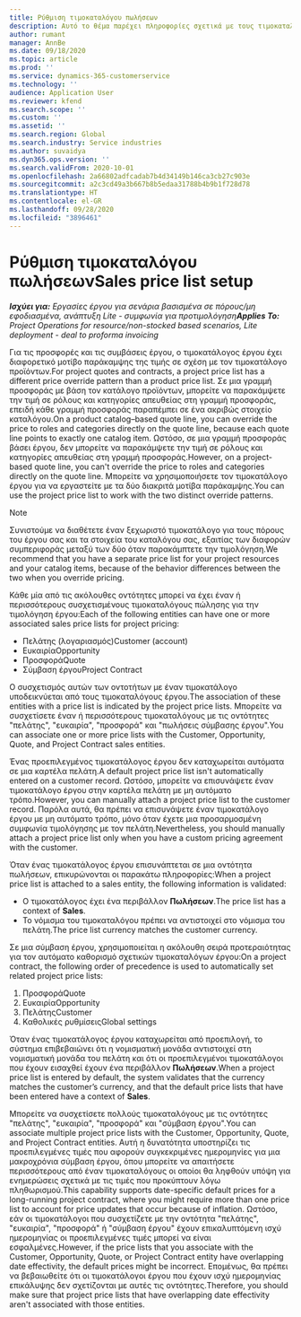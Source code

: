 ```yaml
---
title: Ρύθμιση τιμοκαταλόγου πωλήσεων
description: Αυτό το θέμα παρέχει πληροφορίες σχετικά με τους τιμοκαταλόγους πωλήσεων για την τιμολόγηση έργων.
author: rumant
manager: AnnBe
ms.date: 09/18/2020
ms.topic: article
ms.prod: ''
ms.service: dynamics-365-customerservice
ms.technology: ''
audience: Application User
ms.reviewer: kfend
ms.search.scope: ''
ms.custom: ''
ms.assetid: ''
ms.search.region: Global
ms.search.industry: Service industries
ms.author: suvaidya
ms.dyn365.ops.version: ''
ms.search.validFrom: 2020-10-01
ms.openlocfilehash: 2a66802adfcadab7b4d34149b146ca3cb27c903e
ms.sourcegitcommit: a2c3cd49a3b667b8b5edaa31788b4b9b1f728d78
ms.translationtype: HT
ms.contentlocale: el-GR
ms.lasthandoff: 09/28/2020
ms.locfileid: "3896461"
---
```

# <a name="sales-price-list-setup"></a><span data-ttu-id="806c5-103">Ρύθμιση τιμοκαταλόγου πωλήσεων</span><span class="sxs-lookup"><span data-stu-id="806c5-103">Sales price list setup</span></span>

<span data-ttu-id="806c5-104">_**Ισχύει για:** Εργασίες έργου για σενάρια βασισμένα σε πόρους/μη εφοδιασμένα, ανάπτυξη Lite - συμφωνία για προτιμολόγηση_</span><span class="sxs-lookup"><span data-stu-id="806c5-104">_**Applies To:** Project Operations for resource/non-stocked based scenarios, Lite deployment - deal to proforma invoicing_</span></span>

<span data-ttu-id="806c5-105">Για τις προσφορές και τις συμβάσεις έργου, ο τιμοκατάλογος έργου έχει διαφορετικό μοτίβο παράκαμψης της τιμής σε σχέση με τον τιμοκατάλογο προϊόντων.</span><span class="sxs-lookup"><span data-stu-id="806c5-105">For project quotes and contracts, a project price list has a different price override pattern than a product price list.</span></span> <span data-ttu-id="806c5-106">Σε μια γραμμή προσφοράς με βάση τον κατάλογο προϊόντων, μπορείτε να παρακάμψετε την τιμή σε ρόλους και κατηγορίες απευθείας στη γραμμή προσφοράς, επειδή κάθε γραμμή προσφοράς παραπέμπει σε ένα ακριβώς στοιχείο καταλόγου.</span><span class="sxs-lookup"><span data-stu-id="806c5-106">On a product catalog–based quote line, you can override the price to roles and categories directly on the quote line, because each quote line points to exactly one catalog item.</span></span> <span data-ttu-id="806c5-107">Ωστόσο, σε μια γραμμή προσφοράς βάσει έργου, δεν μπορείτε να παρακάμψετε την τιμή σε ρόλους και κατηγορίες απευθείας στη γραμμή προσφοράς.</span><span class="sxs-lookup"><span data-stu-id="806c5-107">However, on a project-based quote line, you can't override the price to roles and categories directly on the quote line.</span></span> <span data-ttu-id="806c5-108">Μπορείτε να χρησιμοποιήσετε τον τιμοκατάλογο έργου για να εργαστείτε με τα δύο διακριτά μοτίβα παράκαμψης.</span><span class="sxs-lookup"><span data-stu-id="806c5-108">You can use the project price list to work with the two distinct override patterns.</span></span>

> [!NOTE]
> <span data-ttu-id="806c5-109">Συνιστούμε να διαθέτετε έναν ξεχωριστό τιμοκατάλογο για τους πόρους του έργου σας και τα στοιχεία του καταλόγου σας, εξαιτίας των διαφορών συμπεριφοράς μεταξύ των δύο όταν παρακάμπτετε την τιμολόγηση.</span><span class="sxs-lookup"><span data-stu-id="806c5-109">We recommend that you have a separate price list for your project resources and your catalog items, because of the behavior differences between the two when you override pricing.</span></span>

<span data-ttu-id="806c5-110">Κάθε μία από τις ακόλουθες οντότητες μπορεί να έχει έναν ή περισσότερους συσχετισμένους τιμοκαταλόγους πώλησης για την τιμολόγηση έργου:</span><span class="sxs-lookup"><span data-stu-id="806c5-110">Each of the following entities can have one or more associated sales price lists for project pricing:</span></span>

- <span data-ttu-id="806c5-111">Πελάτης (λογαριασμός)</span><span class="sxs-lookup"><span data-stu-id="806c5-111">Customer (account)</span></span> 
- <span data-ttu-id="806c5-112">Ευκαιρία</span><span class="sxs-lookup"><span data-stu-id="806c5-112">Opportunity</span></span> 
- <span data-ttu-id="806c5-113">Προσφορά</span><span class="sxs-lookup"><span data-stu-id="806c5-113">Quote</span></span> 
- <span data-ttu-id="806c5-114">Σύμβαση έργου</span><span class="sxs-lookup"><span data-stu-id="806c5-114">Project Contract</span></span>

<span data-ttu-id="806c5-115">Ο συσχετισμός αυτών των οντοτήτων με έναν τιμοκατάλογο υποδεικνύεται από τους τιμοκαταλόγους έργου.</span><span class="sxs-lookup"><span data-stu-id="806c5-115">The association of these entities with a price list is indicated by the project price lists.</span></span> <span data-ttu-id="806c5-116">Μπορείτε να συσχετίσετε έναν ή περισσότερους τιμοκαταλόγους με τις οντότητες "πελάτης", "ευκαιρία", "προσφορά" και "πωλήσεις σύμβασης έργου".</span><span class="sxs-lookup"><span data-stu-id="806c5-116">You can associate one or more price lists with the Customer, Opportunity, Quote, and Project Contract sales entities.</span></span>

<span data-ttu-id="806c5-117">Ένας προεπιλεγμένος τιμοκατάλογος έργου δεν καταχωρείται αυτόματα σε μια καρτέλα πελάτη.</span><span class="sxs-lookup"><span data-stu-id="806c5-117">A default project price list isn't automatically entered on a customer record.</span></span> <span data-ttu-id="806c5-118">Ωστόσο, μπορείτε να επισυνάψετε έναν τιμοκατάλογο έργου στην καρτέλα πελάτη με μη αυτόματο τρόπο.</span><span class="sxs-lookup"><span data-stu-id="806c5-118">However, you can manually attach a project price list to the customer record.</span></span> <span data-ttu-id="806c5-119">Παρόλα αυτά, θα πρέπει να επισυνάψετε έναν τιμοκατάλογο έργου με μη αυτόματο τρόπο, μόνο όταν έχετε μια προσαρμοσμένη συμφωνία τιμολόγησης με τον πελάτη.</span><span class="sxs-lookup"><span data-stu-id="806c5-119">Nevertheless, you should manually attach a project price list only when you have a custom pricing agreement with the customer.</span></span> 

<span data-ttu-id="806c5-120">Όταν ένας τιμοκατάλογος έργου επισυνάπτεται σε μια οντότητα πωλήσεων, επικυρώνονται οι παρακάτω πληροφορίες:</span><span class="sxs-lookup"><span data-stu-id="806c5-120">When a project price list is attached to a sales entity, the following information is validated:</span></span>

- <span data-ttu-id="806c5-121">Ο τιμοκατάλογος έχει ένα περιβάλλον **Πωλήσεων**.</span><span class="sxs-lookup"><span data-stu-id="806c5-121">The price list has a context of **Sales**.</span></span> 
- <span data-ttu-id="806c5-122">Το νόμισμα του τιμοκαταλόγου πρέπει να αντιστοιχεί στο νόμισμα του πελάτη.</span><span class="sxs-lookup"><span data-stu-id="806c5-122">The price list currency matches the customer currency.</span></span> 

<span data-ttu-id="806c5-123">Σε μια σύμβαση έργου, χρησιμοποιείται η ακόλουθη σειρά προτεραιότητας για τον αυτόματο καθορισμό σχετικών τιμοκαταλόγων έργου:</span><span class="sxs-lookup"><span data-stu-id="806c5-123">On a project contract, the following order of precedence is used to automatically set related project price lists:</span></span>

1. <span data-ttu-id="806c5-124">Προσφορά</span><span class="sxs-lookup"><span data-stu-id="806c5-124">Quote</span></span>
2. <span data-ttu-id="806c5-125">Ευκαιρία</span><span class="sxs-lookup"><span data-stu-id="806c5-125">Opportunity</span></span>
3. <span data-ttu-id="806c5-126">Πελάτης</span><span class="sxs-lookup"><span data-stu-id="806c5-126">Customer</span></span> 
4. <span data-ttu-id="806c5-127">Καθολικές ρυθμίσεις</span><span class="sxs-lookup"><span data-stu-id="806c5-127">Global settings</span></span> 

<span data-ttu-id="806c5-128">Όταν ένας τιμοκατάλογος έργου καταχωρείται από προεπιλογή, το σύστημα επιβεβαιώνει ότι η νομισματική μονάδα αντιστοιχεί στη νομισματική μονάδα του πελάτη και ότι οι προεπιλεγμένοι τιμοκατάλογοι που έχουν εισαχθεί έχουν ένα περιβάλλον **Πωλήσεων**.</span><span class="sxs-lookup"><span data-stu-id="806c5-128">When a project price list is entered by default, the system validates that the currency matches the customer’s currency, and that the default price lists that have been entered have a context of **Sales**.</span></span>

<span data-ttu-id="806c5-129">Μπορείτε να συσχετίσετε πολλούς τιμοκαταλόγους με τις οντότητες "πελάτης", "ευκαιρία", "προσφορά" και "σύμβαση έργου".</span><span class="sxs-lookup"><span data-stu-id="806c5-129">You can associate multiple project price lists with the Customer, Opportunity, Quote, and Project Contract entities.</span></span> <span data-ttu-id="806c5-130">Αυτή η δυνατότητα υποστηρίζει τις προεπιλεγμένες τιμές που αφορούν συγκεκριμένες ημερομηνίες για μια μακροχρόνια σύμβαση έργου, όπου μπορείτε να απαιτήσετε περισσότερους από έναν τιμοκαταλόγους οι οποίοι θα ληφθούν υπόψη για ενημερώσεις σχετικά με τις τιμές που προκύπτουν λόγω πληθωρισμού.</span><span class="sxs-lookup"><span data-stu-id="806c5-130">This capability supports date-specific default prices for a long-running project contract, where you might require more than one price list to account for price updates that occur because of inflation.</span></span> <span data-ttu-id="806c5-131">Ωστόσο, εάν οι τιμοκατάλογοι που συσχετίζετε με την οντότητα "πελάτης", "ευκαιρία", "προσφορά" ή "σύμβαση έργου" έχουν επικαλυπτόμενη ισχύ ημερομηνίας οι προεπιλεγμένες τιμές μπορεί να είναι εσφαλμένες.</span><span class="sxs-lookup"><span data-stu-id="806c5-131">However, if the price lists that you associate with the Customer, Opportunity, Quote, or Project Contract entity have overlapping date effectivity, the default prices might be incorrect.</span></span> <span data-ttu-id="806c5-132">Επομένως, θα πρέπει να βεβαιωθείτε ότι οι τιμοκατάλογοι έργου που έχουν ισχύ ημερομηνίας επικάλυψης δεν σχετίζονται με αυτές τις οντότητες.</span><span class="sxs-lookup"><span data-stu-id="806c5-132">Therefore, you should make sure that project price lists that have overlapping date effectivity aren't associated with those entities.</span></span>

